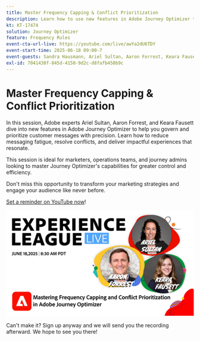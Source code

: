 ```yaml
---
title: Master Frequency Capping & Conflict Prioritization
description: Learn how to use new features in Adobe Journey Optimizer to govern and prioritize the most important messages being sent to customers.
kt: KT-17474
solution: Journey Optimizer
feature: Frequency Rules
event-cta-url-live: https://youtube.com/live/awYa2dU6TDY
event-start-time: 2025-06-18 09:00-7
event-guests: Sandra Hausmann, Ariel Sultan, Aaron Forrest, Keara Fausett
exl-id: 7041430f-845d-4150-9d2c-d8fafb450b9c
---
```

# Master Frequency Capping & Conflict Prioritization

In this session, Adobe experts Ariel Sultan, Aaron Forrest, and Keara Fausett dive into new features in Adobe Journey Optimizer to help you govern and prioritize customer messages with precision. Learn how to reduce messaging fatigue, resolve conflicts, and deliver impactful experiences that resonate.

This session is ideal for marketers, operations teams, and journey admins looking to master Journey Optimizer's capabilities for greater control and efficiency.

Don't miss this opportunity to transform your marketing strategies and engage your audience like never before. 

[Set a reminder on YouTube now](https://www.youtube.com/live/awYa2dU6TDY)!

![webbanner](/help/experience-league-live/episodes/assets/exl-live-web-banner-20250618.png)

Can't make it? Sign up anyway and we will send you the recording afterward. We hope to see you there!
